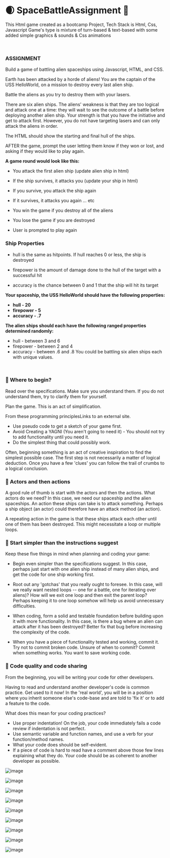 # 🌒 SpaceBattleAssignment 🌠
This Html game created as a bootcamp Project, Tech Stack is Html, Css, Javascript  Game's type is mixture of turn-based &amp; text-based with some added simple graphics &amp; sounds &amp; Css animations

<br />

### ASSIGNMENT

Build a game of battling alien spaceships using Javascript, HTML, and CSS.
 

Earth has been attacked by a horde of aliens! You are the captain of the USS HelloWorld, on a mission to destroy every last alien ship.

Battle the aliens as you try to destroy them with your lasers.

There are six alien ships. The aliens' weakness is that they are too logical and attack one at a time: they will wait to see the outcome of a battle before deploying another alien ship. Your strength is that you have the initiative and get to attack first. However, you do not have targeting lasers and can only attack the aliens in order. 

 

The HTML should show the starting and final hull of the ships. 


AFTER the game, prompt the user letting them know if they won or lost, and asking if they would like to play again. 

**A game round would look like this:**

* You attack the first alien ship (update alien ship in html)

*  If the ship survives, it attacks you (update your ship in html)

* If you survive, you attack the ship again

* If it survives, it attacks you again … etc

* You win the game if you destroy all of the aliens

* You lose the game if you are destroyed

* User is prompted to play again
 

### Ship Properties

* hull is the same as hitpoints. If hull reaches 0 or less, the ship is destroyed

* firepower is the amount of damage done to the hull of the target with a successful hit

* accuracy is the chance between 0 and 1 that the ship will hit its target

**Your spaceship, the USS HelloWorld should have the following properties:**

* **hull - 20**
* **firepower - 5**
* **accuracy - .7**

**The alien ships should each have the following ranged properties determined randomly:**

* hull - between 3 and 6
* firepower - between 2 and 4
* accuracy - between .6 and .8
You could be battling six alien ships each with unique values.

<br />

### 👾 Where to begin?
Read over the specifications. Make sure you understand them. If you do not understand them, try to clarify them for yourself.

Plan the game. This is an act of simplification.

From these programming principlesLinks to an external site.

* Use pseudo code to get a sketch of your game first.
* Avoid Creating a YAGNI (You aren't going to need it) - You should not try to add functionality until you need it.
* Do the simplest thing that could possibly work.


Often, beginning something is an act of creative inspiration to find the simplest possible case. The first step is not necessarily a matter of logical deduction. Once you have a few 'clues' you can follow the trail of crumbs to a logical conclusion.





### 👾 Actors and then actions
A good rule of thumb is start with the actors and then the actions. What actors do we need? In this case, we need our spaceship and the alien spaceships. An action these ships can take is to attack something. Perhaps a ship object (an actor) could therefore have an attack method (an action).

A repeating action in the game is that these ships attack each other until one of them has been destroyed. This might necessitate a loop or multiple loops.





### 👾 Start simpler than the instructions suggest
Keep these five things in mind when planning and coding your game:

* Begin even simpler than the specifications suggest. In this case, perhaps just start with one alien ship instead of many alien ships, and get the code for one ship working first.

* Root out any 'gotchas' that you really ought to foresee. In this case, will we really want nested loops -- one for a battle, one for iterating over aliens)? How will we exit one loop and then exit the parent loop? Perhaps keeping it to one loop somehow will help us avoid unnecessary difficulties.

* When coding, form a solid and testable foundation before building upon it with more functionality. In this case, is there a bug where an alien can attack after it has been destroyed? Better fix that bug before increasing the complexity of the code.

* When you have a piece of functionality tested and working, commit it. Try not to commit broken code. Unsure of when to commit? Commit when something works. You want to save working code.









### 👾 Code quality and code sharing
From the beginning, you will be writing your code for other developers.

Having to read and understand another developer's code is common practice. Get used to it now! In the 'real world', you will be in a position where you inherit someone else's code-base and are told to 'fix it' or to add a feature to the code.

What does this mean for your coding practices?

* Use proper indentation! On the job, your code immediately fails a code review if indentation is not perfect.
* Use semantic variable and function names, and use a verb for your function/method names.
* What your code does should be self-evident.
* If a piece of code is hard to read have a comment above those few lines explaining what they do.
Your code should be as coherent to another developer as possible.


![image](https://user-images.githubusercontent.com/42888722/215939908-3b7c115b-8a79-4fea-99c2-bc8c87bdd375.png)




![image](https://user-images.githubusercontent.com/42888722/215939984-a89871b2-77b8-4611-93be-30138ba767ef.png)



![image](https://user-images.githubusercontent.com/42888722/215940073-20e2d465-e921-4dd1-9293-d2efb1d6735d.png)



![image](https://user-images.githubusercontent.com/42888722/215940156-a764eb97-3dd1-413e-820d-273849641bb6.png)




![image](https://user-images.githubusercontent.com/42888722/215940258-21cbf9cf-27b0-43cd-94de-a15c4724a89e.png)




![image](https://user-images.githubusercontent.com/42888722/215940403-d1f9a64b-f50f-4715-b473-350dcd8a22bc.png)




![image](https://user-images.githubusercontent.com/42888722/215941502-b988af0d-ce8a-4fbb-a76f-82ab95dad3d2.png)




![image](https://user-images.githubusercontent.com/42888722/215941928-8a6a8adf-0f4f-400f-97f7-533d40970896.png)



![image](https://user-images.githubusercontent.com/42888722/215942042-0aa8d13a-6d02-4023-88f9-cf7ff08e323e.png)

